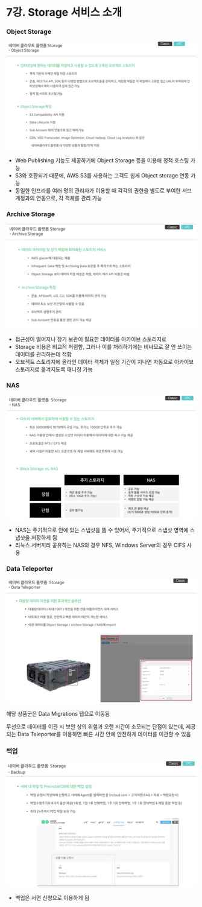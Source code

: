 # 7강. Storage 서비스 소개
    
### Object Storage

![Untitled](7%E1%84%80%E1%85%A1%E1%86%BC%20Storage%20%E1%84%89%E1%85%A5%E1%84%87%E1%85%B5%E1%84%89%E1%85%B3%20%E1%84%89%E1%85%A9%E1%84%80%E1%85%A2%20a80be2d6a76e426a9f5dd81219912304/Untitled.png)

- Web Publishing 기능도 제공하기에 Object Storage 등을 이용해 정적 호스팅 가능
- S3와 호환되기 때문에, AWS S3를 사용하는 고객도 쉽게 Object storage 연동 가능
- 동일한 인프라를 여러 명의 관리자가 이용할 때 각각의 권한을 별도로 부여한 서브 계정과의 연동으로, 각 객체를 관리 가능

### Archive Storage

![Untitled](7%E1%84%80%E1%85%A1%E1%86%BC%20Storage%20%E1%84%89%E1%85%A5%E1%84%87%E1%85%B5%E1%84%89%E1%85%B3%20%E1%84%89%E1%85%A9%E1%84%80%E1%85%A2%20a80be2d6a76e426a9f5dd81219912304/Untitled%201.png)

- 접근성이 떨어지나 장기 보관이 필요한 데이터를 아카이브 스토리지로
- Storage 비용은 비교적 저렴함, 그러나 이를 처리하기에는 비싸므로 잘 안 쓰이는 데이터를 관리하는데 적합
- 오브젝트 스토리지에 올라인 데이터 객체가 일정 기간이 지나면 자동으로 아카이브 스토리지로 옮겨지도록 매니징 가능

### NAS

![Untitled](7%E1%84%80%E1%85%A1%E1%86%BC%20Storage%20%E1%84%89%E1%85%A5%E1%84%87%E1%85%B5%E1%84%89%E1%85%B3%20%E1%84%89%E1%85%A9%E1%84%80%E1%85%A2%20a80be2d6a76e426a9f5dd81219912304/Untitled%202.png)

- NAS는 주기적으로 안에 있는 스냅샷을 뜰 수 있어서, 주기적으로 스냅샷 영역에 스냅샷을 저장하게 됨
- 리눅스 서버끼리 공유하는 NAS의 경우 NFS, Windows Server의 경우 CIFS 사용

### Data Teleporter

![Untitled](7%E1%84%80%E1%85%A1%E1%86%BC%20Storage%20%E1%84%89%E1%85%A5%E1%84%87%E1%85%B5%E1%84%89%E1%85%B3%20%E1%84%89%E1%85%A9%E1%84%80%E1%85%A2%20a80be2d6a76e426a9f5dd81219912304/Untitled%203.png)

해당 상품군은 Data Migrations 탭으로 이동됨

무선으로 데이터를 이관 시 보안 상의 위험과 오랜 시간이 소모되는 단점이 있는데, 제공되는 Data Teleporter를 이용하면 빠른 시간 안에 안전하게 데이터를 이관할 수 있음

### 백업

![Untitled](7%E1%84%80%E1%85%A1%E1%86%BC%20Storage%20%E1%84%89%E1%85%A5%E1%84%87%E1%85%B5%E1%84%89%E1%85%B3%20%E1%84%89%E1%85%A9%E1%84%80%E1%85%A2%20a80be2d6a76e426a9f5dd81219912304/Untitled%204.png)

- 백업은 서면 신청으로 이용하게 됨